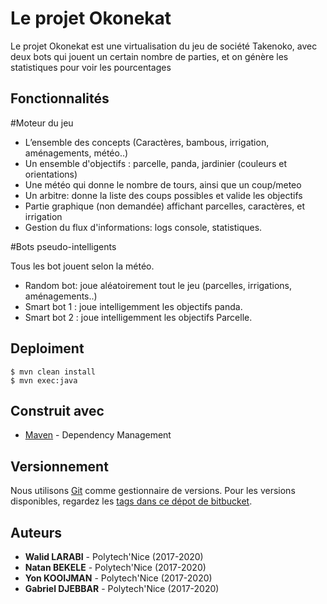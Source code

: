 # Le projet Okonekat

Le projet Okonekat est une virtualisation du jeu de société Takenoko, avec deux bots qui jouent un certain nombre de parties, et on génère les statistiques pour voir les pourcentages

## Fonctionnalités

#Moteur du jeu
- L’ensemble des concepts (Caractères, bambous, irrigation, aménagements, météo..)
- Un ensemble d'objectifs : parcelle, panda, jardinier (couleurs et orientations)
- Une météo qui donne le nombre de tours, ainsi que un coup/meteo
- Un arbitre: donne la liste des coups possibles et valide les objectifs
- Partie graphique (non demandée) affichant parcelles, caractères, et irrigation
- Gestion du flux d'informations: logs console, statistiques.

#Bots pseudo-intelligents

Tous les bot jouent selon la météo.
- Random bot: joue aléatoirement tout le jeu (parcelles, irrigations, aménagements..)
- Smart bot 1 : joue intelligemment les objectifs panda.
- Smart bot 2 : joue intelligemment les objectifs Parcelle.



## Deploiment

	$ mvn clean install
	$ mvn exec:java


## Construit avec

* [Maven](https://maven.apache.org/) - Dependency Management


## Versionnement

Nous utilisons [Git](https://git-scm.com/) comme gestionnaire de versions. Pour les versions disponibles, regardez les  [tags dans ce dépot de bitbucket](https://mjollnir.unice.fr/bitbucket/projects/OKT/).


## Auteurs

* **Walid LARABI** - Polytech'Nice (2017-2020)
* **Natan BEKELE** - Polytech'Nice (2017-2020)
* **Yon KOOIJMAN** - Polytech'Nice (2017-2020)
* **Gabriel DJEBBAR** - Polytech'Nice (2017-2020)
